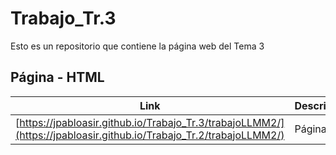 # Trabajo_Tr.3
Esto es un repositorio que contiene la página web del Tema 3

## Página - HTML
 Link | Descripción
----------|------------
[https://jpabloasir.github.io/Trabajo_Tr.3/trabajoLLMM2/](https://jpabloasir.github.io/Trabajo_Tr.2/trabajoLLMM2/) | Página web
